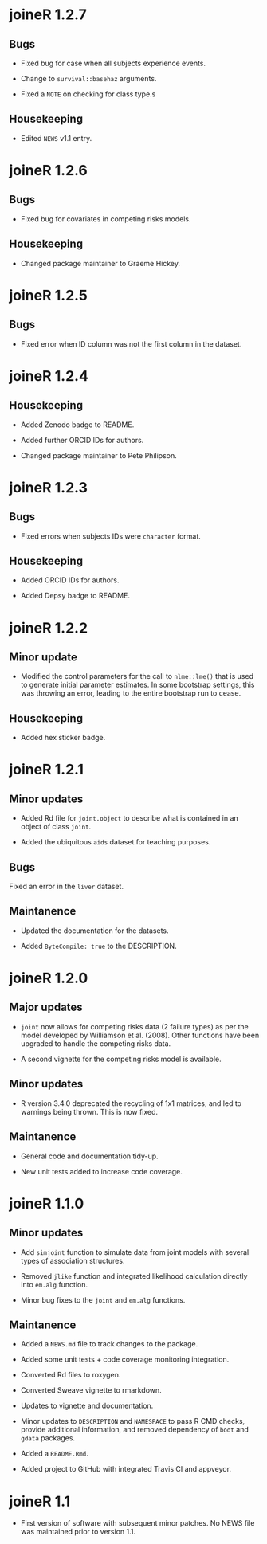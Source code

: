 # joineR 1.2.7

## Bugs

* Fixed bug for case when all subjects experience events.

* Change to `survival::basehaz` arguments.

* Fixed a `NOTE` on checking for class type.s

## Housekeeping

* Edited `NEWS` v1.1 entry.

# joineR 1.2.6

## Bugs

* Fixed bug for covariates in competing risks models.

## Housekeeping

* Changed package maintainer to Graeme Hickey.

# joineR 1.2.5

## Bugs

* Fixed error when ID column was not the first column in the dataset.

# joineR 1.2.4

## Housekeeping

* Added Zenodo badge to README.

* Added further ORCID IDs for authors.

* Changed package maintainer to Pete Philipson.

# joineR 1.2.3

## Bugs

* Fixed errors when subjects IDs were `character` format.

## Housekeeping

* Added ORCID IDs for authors.

* Added Depsy badge to README.

# joineR 1.2.2

## Minor update

* Modified the control parameters for the call to `nlme::lme()` that is used to
generate initial parameter estimates. In some bootstrap settings, this was
throwing an error, leading to the entire bootstrap run to cease.

## Housekeeping

* Added hex sticker badge.

# joineR 1.2.1

## Minor updates

* Added Rd file for `joint.object` to describe what is contained in an object of
class `joint`.

* Added the ubiquitous `aids` dataset for teaching purposes.

## Bugs

Fixed an error in the `liver` dataset.

## Maintanence

* Updated the documentation for the datasets.

* Added `ByteCompile: true` to the DESCRIPTION.

# joineR 1.2.0

## Major updates

* `joint` now allows for competing risks data (2 failure types) as per the model
developed by Williamson et al. (2008). Other functions have been upgraded to
handle the competing risks data.

* A second vignette for the competing risks model is available.

## Minor updates

* R version 3.4.0 deprecated the recycling of 1x1 matrices, and led to warnings
being thrown. This is now fixed.

## Maintanence

* General code and documentation tidy-up.

* New unit tests added to increase code coverage.

# joineR 1.1.0

## Minor updates

* Add `simjoint` function to simulate data from joint models with several types
of association structures.

* Removed `jlike` function and integrated likelihood calculation directly into
`em.alg` function.

* Minor bug fixes to the `joint` and `em.alg` functions.

## Maintanence

* Added a `NEWS.md` file to track changes to the package.

* Added some unit tests + code coverage monitoring integration.

* Converted Rd files to roxygen.

* Converted Sweave vignette to rmarkdown.

* Updates to vignette and documentation.

* Minor updates to `DESCRIPTION` and `NAMESPACE` to pass R CMD checks, provide
additional information, and removed dependency of `boot` and `gdata` packages.

* Added a `README.Rmd`.

* Added project to GitHub with integrated Travis CI and appveyor.

# joineR 1.1

* First version of software with subsequent minor patches. No NEWS file was
maintained prior to version 1.1.



